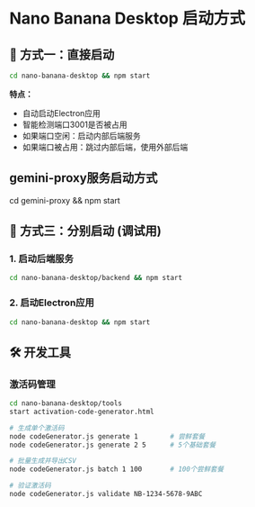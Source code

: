 # Nano Banana Desktop 启动方式

## 🚀 方式一：直接启动

```bash
cd nano-banana-desktop && npm start
```

**特点：**
- 自动启动Electron应用
- 智能检测端口3001是否被占用
- 如果端口空闲：启动内部后端服务
- 如果端口被占用：跳过内部后端，使用外部后端

##  gemini-proxy服务启动方式

cd gemini-proxy && npm start  

## 🐛 方式三：分别启动 (调试用)

### 1. 启动后端服务
```bash
cd nano-banana-desktop/backend && npm start
```

### 2. 启动Electron应用
```bash
cd nano-banana-desktop && npm start
```

## 🛠️ 开发工具

### 激活码管理
```bash
cd nano-banana-desktop/tools
start activation-code-generator.html

# 生成单个激活码
node codeGenerator.js generate 1        # 尝鲜套餐
node codeGenerator.js generate 2 5      # 5个基础套餐

# 批量生成并导出CSV
node codeGenerator.js batch 1 100       # 100个尝鲜套餐

# 验证激活码
node codeGenerator.js validate NB-1234-5678-9ABC
```
